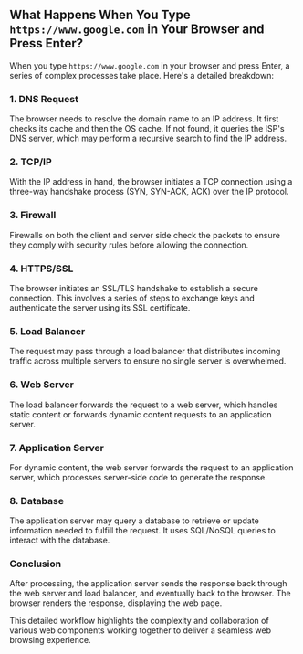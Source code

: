 ## What Happens When You Type `https://www.google.com` in Your Browser and Press Enter?

When you type `https://www.google.com` in your browser and press Enter, a series of complex processes take place. Here's a detailed breakdown:

### 1. DNS Request
The browser needs to resolve the domain name to an IP address. It first checks its cache and then the OS cache. If not found, it queries the ISP's DNS server, which may perform a recursive search to find the IP address.

### 2. TCP/IP
With the IP address in hand, the browser initiates a TCP connection using a three-way handshake process (SYN, SYN-ACK, ACK) over the IP protocol.

### 3. Firewall
Firewalls on both the client and server side check the packets to ensure they comply with security rules before allowing the connection.

### 4. HTTPS/SSL
The browser initiates an SSL/TLS handshake to establish a secure connection. This involves a series of steps to exchange keys and authenticate the server using its SSL certificate.

### 5. Load Balancer
The request may pass through a load balancer that distributes incoming traffic across multiple servers to ensure no single server is overwhelmed.

### 6. Web Server
The load balancer forwards the request to a web server, which handles static content or forwards dynamic content requests to an application server.

### 7. Application Server
For dynamic content, the web server forwards the request to an application server, which processes server-side code to generate the response.

### 8. Database
The application server may query a database to retrieve or update information needed to fulfill the request. It uses SQL/NoSQL queries to interact with the database.

### Conclusion
After processing, the application server sends the response back through the web server and load balancer, and eventually back to the browser. The browser renders the response, displaying the web page.

This detailed workflow highlights the complexity and collaboration of various web components working together to deliver a seamless web browsing experience.

